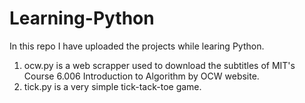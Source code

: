 # Learning-Python
In this repo I have uploaded the projects while learing Python.
  1) ocw.py is a web scrapper used to download the subtitles of MIT's Course 6.006 Introduction to Algorithm by OCW website.
  2) tick.py is a very simple tick-tack-toe game.
